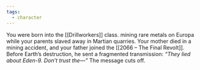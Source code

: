 ```yaml
---
tags:
  - character
---
```

You were born into the [[Drillworkers]] class. mining rare metals on Europa while your parents slaved away in Martian quarries. Your mother died in a mining accident, and your father joined the [[2066 – The Final Revolt]]. Before Earth’s destruction, he sent a fragmented transmission: _“They lied about Eden-9. Don’t trust the—”_ The message cuts off.